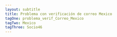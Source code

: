```yaml
---
layout: subtitle
title: Problema con verificación de correo Mexico
tagOne: problema_verif_Correo_Mexico
tagTwo: Mexico
tagThree: Socio46
---
```

